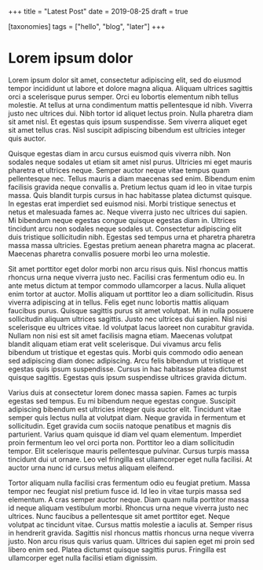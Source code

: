 +++
title = "Latest Post"
date = 2019-08-25
draft = true

[taxonomies]
tags = ["hello", "blog", "later"]
+++


# Lorem ipsum dolor

Lorem ipsum dolor sit amet, consectetur adipiscing elit, sed do eiusmod tempor incididunt ut labore et dolore magna aliqua. Aliquam ultrices sagittis orci a scelerisque purus semper. Orci eu lobortis elementum nibh tellus molestie. At tellus at urna condimentum mattis pellentesque id nibh. Viverra justo nec ultrices dui. Nibh tortor id aliquet lectus proin. Nulla pharetra diam sit amet nisl. Et egestas quis ipsum suspendisse. Sem viverra aliquet eget sit amet tellus cras. Nisl suscipit adipiscing bibendum est ultricies integer quis auctor.

Quisque egestas diam in arcu cursus euismod quis viverra nibh. Non sodales neque sodales ut etiam sit amet nisl purus. Ultricies mi eget mauris pharetra et ultrices neque. Semper auctor neque vitae tempus quam pellentesque nec. Tellus mauris a diam maecenas sed enim. Bibendum enim facilisis gravida neque convallis a. Pretium lectus quam id leo in vitae turpis massa. Quis blandit turpis cursus in hac habitasse platea dictumst quisque. In egestas erat imperdiet sed euismod nisi. Morbi tristique senectus et netus et malesuada fames ac. Neque viverra justo nec ultrices dui sapien. Mi bibendum neque egestas congue quisque egestas diam in. Ultrices tincidunt arcu non sodales neque sodales ut. Consectetur adipiscing elit duis tristique sollicitudin nibh. Egestas sed tempus urna et pharetra pharetra massa massa ultricies. Egestas pretium aenean pharetra magna ac placerat. Maecenas pharetra convallis posuere morbi leo urna molestie.

Sit amet porttitor eget dolor morbi non arcu risus quis. Nisl rhoncus mattis rhoncus urna neque viverra justo nec. Facilisi cras fermentum odio eu. In ante metus dictum at tempor commodo ullamcorper a lacus. Nulla aliquet enim tortor at auctor. Mollis aliquam ut porttitor leo a diam sollicitudin. Risus viverra adipiscing at in tellus. Felis eget nunc lobortis mattis aliquam faucibus purus. Quisque sagittis purus sit amet volutpat. Mi in nulla posuere sollicitudin aliquam ultrices sagittis. Justo nec ultrices dui sapien. Nisl nisi scelerisque eu ultrices vitae. Id volutpat lacus laoreet non curabitur gravida. Nullam non nisi est sit amet facilisis magna etiam. Maecenas volutpat blandit aliquam etiam erat velit scelerisque. Dui vivamus arcu felis bibendum ut tristique et egestas quis. Morbi quis commodo odio aenean sed adipiscing diam donec adipiscing. Arcu felis bibendum ut tristique et egestas quis ipsum suspendisse. Cursus in hac habitasse platea dictumst quisque sagittis. Egestas quis ipsum suspendisse ultrices gravida dictum.

Varius duis at consectetur lorem donec massa sapien. Fames ac turpis egestas sed tempus. Eu mi bibendum neque egestas congue. Suscipit adipiscing bibendum est ultricies integer quis auctor elit. Tincidunt vitae semper quis lectus nulla at volutpat diam. Neque gravida in fermentum et sollicitudin. Eget gravida cum sociis natoque penatibus et magnis dis parturient. Varius quam quisque id diam vel quam elementum. Imperdiet proin fermentum leo vel orci porta non. Porttitor leo a diam sollicitudin tempor. Elit scelerisque mauris pellentesque pulvinar. Cursus turpis massa tincidunt dui ut ornare. Leo vel fringilla est ullamcorper eget nulla facilisi. At auctor urna nunc id cursus metus aliquam eleifend.

Tortor aliquam nulla facilisi cras fermentum odio eu feugiat pretium. Massa tempor nec feugiat nisl pretium fusce id. Id leo in vitae turpis massa sed elementum. A cras semper auctor neque. Diam quam nulla porttitor massa id neque aliquam vestibulum morbi. Rhoncus urna neque viverra justo nec ultrices. Nunc faucibus a pellentesque sit amet porttitor eget. Neque volutpat ac tincidunt vitae. Cursus mattis molestie a iaculis at. Semper risus in hendrerit gravida. Sagittis nisl rhoncus mattis rhoncus urna neque viverra justo. Non arcu risus quis varius quam. Ultrices dui sapien eget mi proin sed libero enim sed. Platea dictumst quisque sagittis purus. Fringilla est ullamcorper eget nulla facilisi etiam dignissim.

